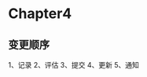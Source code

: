 <!--
 * @Author: your name
 * @Date: 2020-09-10 10:15:15
 * @LastEditTime: 2020-09-10 10:16:31
 * @LastEditors: Please set LastEditors
 * @Description: In User Settings Edit
 * @FilePath: \PMP\Notes\Chapter4.md
-->

# Chapter4

## 变更顺序

1、记录 2、评估 3、提交 4、更新 5、通知
